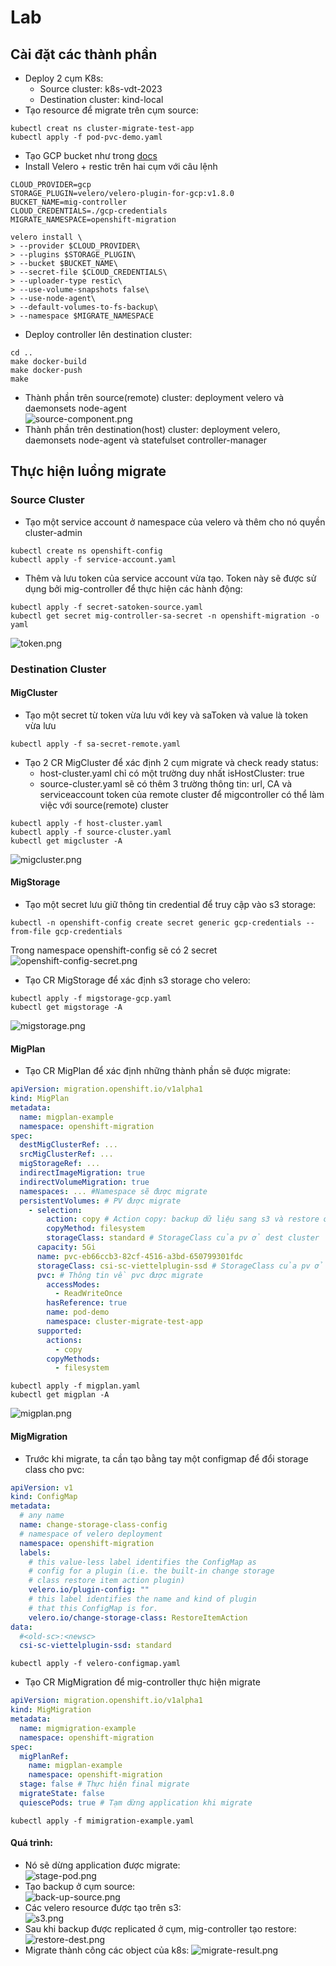 # Lab
## Cài đặt các thành phần
- Deploy 2 cụm K8s: 
  - Source cluster: k8s-vdt-2023 
  - Destination cluster: kind-local
- Tạo resource để migrate trên cụm source:
```shell
kubectl creat ns cluster-migrate-test-app
kubectl apply -f pod-pvc-demo.yaml
```
- Tạo GCP bucket như trong [docs](https://github.com/vmware-tanzu/velero-plugin-for-gcp)
- Install Velero + restic trên hai cụm với câu lệnh
```shell
CLOUD_PROVIDER=gcp
STORAGE_PLUGIN=velero/velero-plugin-for-gcp:v1.8.0
BUCKET_NAME=mig-controller
CLOUD_CREDENTIALS=./gcp-credentials
MIGRATE_NAMESPACE=openshift-migration
```
```shell
velero install \
> --provider $CLOUD_PROVIDER\
> --plugins $STORAGE_PLUGIN\
> --bucket $BUCKET_NAME\
> --secret-file $CLOUD_CREDENTIALS\
> --uploader-type restic\
> --use-volume-snapshots false\
> --use-node-agent\
> --default-volumes-to-fs-backup\
> --namespace $MIGRATE_NAMESPACE
```
- Deploy controller lên destination cluster:
```shell
cd ..
make docker-build
make docker-push
make 
```
- Thành phần trên source(remote) cluster: deployment velero và daemonsets node-agent  
![source-component.png](img/source-component.png)
- Thành phần trên destination(host) cluster: deployment velero, daemonsets node-agent và statefulset controller-manager  

## Thực hiện luồng migrate
### Source Cluster
- Tạo một service account ở namespace của velero và thêm cho nó quyền cluster-admin
```shell
kubectl create ns openshift-config
kubectl apply -f service-account.yaml
```
- Thêm và lưu token của service account vừa tạo. Token này sẽ được sử dụng bởi mig-controller để thực hiện các hành động:
```shell
kubectl apply -f secret-satoken-source.yaml
kubectl get secret mig-controller-sa-secret -n openshift-migration -o yaml 
```
![token.png](img/token.png)
### Destination Cluster
#### MigCluster
- Tạo một secret từ token vừa lưu với key và saToken và value là token vừa lưu
```shell
kubectl apply -f sa-secret-remote.yaml
```
- Tạo 2 CR MigCluster để xác định 2 cụm migrate và check ready status:
  - host-cluster.yaml chỉ có một trường duy nhất isHostCluster: true
  - source-cluster.yaml sẽ có thêm 3 trường thông tin: url, CA và serviceaccount token của remote cluster để migcontroller có thể làm việc với source(remote) cluster
```shell
kubectl apply -f host-cluster.yaml
kubectl apply -f source-cluster.yaml
kubectl get migcluster -A
```
![migcluster.png](img/migcluster.png)
#### MigStorage
- Tạo một secret lưu giữ thông tin credential để truy cập vào s3 storage:
```shell
kubectl -n openshift-config create secret generic gcp-credentials --from-file gcp-credentials
```
Trong namespace openshift-config sẽ có 2 secret  
![openshift-config-secret.png](img/openshift-config-secret.png)
- Tạo CR MigStorage để xác định s3 storage cho velero:
```shell
kubectl apply -f migstorage-gcp.yaml
kubectl get migstorage -A
```
![migstorage.png](img/migstorage.png)
#### MigPlan
- Tạo CR MigPlan để xác định những thành phần sẽ được migrate:
```yaml
apiVersion: migration.openshift.io/v1alpha1
kind: MigPlan
metadata:
  name: migplan-example
  namespace: openshift-migration
spec:
  destMigClusterRef: ... 
  srcMigClusterRef: ...
  migStorageRef: ...
  indirectImageMigration: true 
  indirectVolumeMigration: true
  namespaces: ... #Namespace sẽ được migrate
  persistentVolumes: # PV được migrate
    - selection:
        action: copy # Action copy: backup dữ liệu sang s3 và restore ở destination cluster
        copyMethod: filesystem
        storageClass: standard # StorageClass của pv ở dest cluster
      capacity: 5Gi
      name: pvc-eb66ccb3-82cf-4516-a3bd-650799301fdc
      storageClass: csi-sc-viettelplugin-ssd # StorageClass của pv ở source cluster
      pvc: # Thông tin về pvc được migrate
        accessModes:
          - ReadWriteOnce
        hasReference: true
        name: pod-demo
        namespace: cluster-migrate-test-app
      supported:
        actions:
          - copy
        copyMethods:
          - filesystem
```
```shell
kubectl apply -f migplan.yaml
kubectl get migplan -A
```
![migplan.png](img/migplan.png)

#### MigMigration
- Trước khi migrate, ta cần tạo bằng tay một configmap để đổi storage class cho pvc:
```yaml
apiVersion: v1
kind: ConfigMap
metadata:
  # any name
  name: change-storage-class-config
  # namespace of velero deployment 
  namespace: openshift-migration
  labels:
    # this value-less label identifies the ConfigMap as
    # config for a plugin (i.e. the built-in change storage
    # class restore item action plugin)
    velero.io/plugin-config: ""
    # this label identifies the name and kind of plugin
    # that this ConfigMap is for.
    velero.io/change-storage-class: RestoreItemAction
data:
  #<old-sc>:<newsc>
  csi-sc-viettelplugin-ssd: standard
```
```shell
kubectl apply -f velero-configmap.yaml
```
- Tạo CR MigMigration để mig-controller thực hiện migrate
```yaml
apiVersion: migration.openshift.io/v1alpha1
kind: MigMigration
metadata:
  name: migmigration-example
  namespace: openshift-migration
spec:
  migPlanRef:
    name: migplan-example
    namespace: openshift-migration
  stage: false # Thực hiện final migrate
  migrateState: false 
  quiescePods: true # Tạm dừng application khi migrate
```
```shell
kubectl apply -f mimigration-example.yaml
```

#### Quá trình:
- Nó sẽ dừng application được migrate:  
![stage-pod.png](img/stage-pod.png)
- Tạo backup ở cụm source:  
![back-up-source.png](img/back-up-source.png)
- Các velero resource được tạo trên s3:  
![s3.png](img/s3.png)
- Sau khi backup được replicated ở cụm, mig-controller tạo restore:
![restore-dest.png](img/restore-dest.png)
- Migrate thành công các object của k8s:
![migrate-result.png](img/migrate-result.png)
